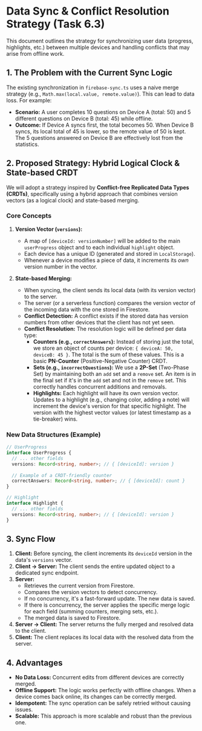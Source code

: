 # Data Sync & Conflict Resolution Strategy (Task 6.3)

This document outlines the strategy for synchronizing user data (progress, highlights, etc.) between multiple devices and handling conflicts that may arise from offline work.

## 1. The Problem with the Current Sync Logic

The existing synchronization in `firebase-sync.ts` uses a naive merge strategy (e.g., `Math.max(local.value, remote.value)`). This can lead to data loss. For example:

*   **Scenario:** A user completes 10 questions on Device A (total: 50) and 5 different questions on Device B (total: 45) while offline.
*   **Outcome:** If Device A syncs first, the total becomes 50. When Device B syncs, its local total of 45 is lower, so the remote value of 50 is kept. The 5 questions answered on Device B are effectively lost from the statistics.

## 2. Proposed Strategy: Hybrid Logical Clock & State-based CRDT

We will adopt a strategy inspired by **Conflict-free Replicated Data Types (CRDTs)**, specifically using a hybrid approach that combines version vectors (as a logical clock) and state-based merging.

### Core Concepts

1.  **Version Vector (`versions`):**
    *   A map of `[deviceId: versionNumber]` will be added to the main `userProgress` object and to each individual `highlight` object.
    *   Each device has a unique ID (generated and stored in `LocalStorage`).
    *   Whenever a device modifies a piece of data, it increments its *own* version number in the vector.

2.  **State-based Merging:**
    *   When syncing, the client sends its local data (with its version vector) to the server.
    *   The server (or a serverless function) compares the version vector of the incoming data with the one stored in Firestore.
    *   **Conflict Detection:** A conflict exists if the stored data has version numbers from other devices that the client has not yet seen.
    *   **Conflict Resolution:** The resolution logic will be defined per data type:
        *   **Counters (e.g., `correctAnswers`):** Instead of storing just the total, we store an object of counts per device: `{ deviceA: 50, deviceB: 45 }`. The total is the sum of these values. This is a basic **PN-Counter** (Positive-Negative Counter) CRDT.
        *   **Sets (e.g., `incorrectQuestions`):** We use a **2P-Set** (Two-Phase Set) by maintaining both an `add` set and a `remove` set. An item is in the final set if it's in the `add` set and not in the `remove` set. This correctly handles concurrent additions and removals.
        *   **Highlights:** Each highlight will have its own version vector. Updates to a highlight (e.g., changing color, adding a note) will increment the device's version for that specific highlight. The version with the highest vector values (or latest timestamp as a tie-breaker) wins.

### New Data Structures (Example)

```typescript
// UserProgress
interface UserProgress {
  // ... other fields
  versions: Record<string, number>; // { [deviceId]: version }
  
  // Example of a CRDT-friendly counter
  correctAnswers: Record<string, number>; // { [deviceId]: count }
}

// Highlight
interface Highlight {
  // ... other fields
  versions: Record<string, number>; // { [deviceId]: version }
}
```

## 3. Sync Flow

1.  **Client:** Before syncing, the client increments its `deviceId` version in the data's `versions` vector.
2.  **Client -> Server:** The client sends the entire updated object to a dedicated sync endpoint.
3.  **Server:**
    *   Retrieves the current version from Firestore.
    *   Compares the version vectors to detect concurrency.
    *   If no concurrency, it's a fast-forward update. The new data is saved.
    *   If there is concurrency, the server applies the specific merge logic for each field (summing counters, merging sets, etc.).
    *   The merged data is saved to Firestore.
4.  **Server -> Client:** The server returns the fully merged and resolved data to the client.
5.  **Client:** The client replaces its local data with the resolved data from the server.

## 4. Advantages

*   **No Data Loss:** Concurrent edits from different devices are correctly merged.
*   **Offline Support:** The logic works perfectly with offline changes. When a device comes back online, its changes can be correctly merged.
*   **Idempotent:** The sync operation can be safely retried without causing issues.
*   **Scalable:** This approach is more scalable and robust than the previous one.
